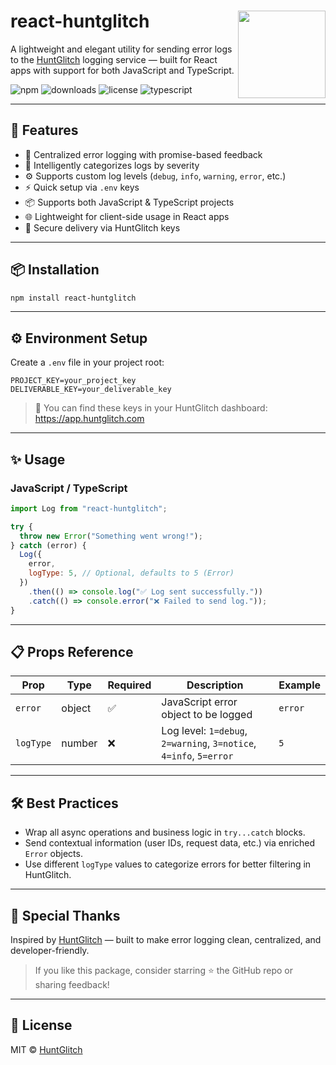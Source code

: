 
<h1 align="left">
  react-huntglitch
  <img src="https://app.huntglitch.com/images/logo.svg" align="right" width="140" height="140"/>
</h1>

<p>
  A lightweight and elegant utility for sending error logs to the <a href="https://huntglitch.com">HuntGlitch</a> logging service — built for React apps with support for both JavaScript and TypeScript.
</p>

![npm](https://img.shields.io/npm/v/react-huntglitch)
![downloads](https://img.shields.io/npm/dt/react-huntglitch)
![license](https://img.shields.io/npm/l/react-huntglitch)
![typescript](https://img.shields.io/badge/TS-Supported-blue)

---

## 🚀 Features

- 🔁 Centralized error logging with promise-based feedback
- 🧠 Intelligently categorizes logs by severity
- ⚙️ Supports custom log levels (`debug`, `info`, `warning`, `error`, etc.)
- ⚡ Quick setup via `.env` keys
- 📦 Supports both JavaScript & TypeScript projects
- 🌐 Lightweight for client-side usage in React apps
- 🔐 Secure delivery via HuntGlitch keys

---

## 📦 Installation

```bash
npm install react-huntglitch
```

---

## ⚙️ Environment Setup

Create a `.env` file in your project root:

```env
PROJECT_KEY=your_project_key
DELIVERABLE_KEY=your_deliverable_key
```

> 🔐 You can find these keys in your HuntGlitch dashboard:  
> https://app.huntglitch.com

---

## ✨ Usage

### JavaScript / TypeScript

```js
import Log from "react-huntglitch";

try {
  throw new Error("Something went wrong!");
} catch (error) {
  Log({
    error,
    logType: 5, // Optional, defaults to 5 (Error)
  })
    .then(() => console.log("✅ Log sent successfully."))
    .catch(() => console.error("❌ Failed to send log."));
}
```

---

## 📋 Props Reference

| Prop       | Type    | Required | Description                                                              | Example |
|------------|---------|----------|--------------------------------------------------------------------------|---------|
| `error`    | object  | ✅        | JavaScript error object to be logged                                     | `error` |
| `logType`  | number  | ❌        | Log level: `1=debug`, `2=warning`, `3=notice`, `4=info`, `5=error`       | `5`     |

---


## 🛠 Best Practices

- Wrap all async operations and business logic in `try...catch` blocks.
- Send contextual information (user IDs, request data, etc.) via enriched `Error` objects.
- Use different `logType` values to categorize errors for better filtering in HuntGlitch.

---

## 🙌 Special Thanks

Inspired by [HuntGlitch](https://app.huntglitch.com) — built to make error logging clean, centralized, and developer-friendly.

> If you like this package, consider starring ⭐ the GitHub repo or sharing feedback!

---

## 📃 License

MIT © [HuntGlitch](https://huntglitch.com)
